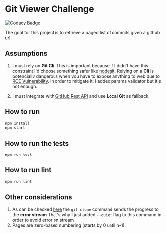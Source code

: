 # Git Viewer Challenge
[![Codacy Badge](https://app.codacy.com/project/badge/Grade/68cf1aec60d24ebab1736b4ca28083e2)](https://www.codacy.com/gh/lucassklp/git-viewer-challenge/dashboard?utm_source=github.com&amp;utm_medium=referral&amp;utm_content=lucassklp/git-viewer-challenge&amp;utm_campaign=Badge_Grade)

The goal for this project is to retrieve a paged list of commits given a github url

## Assumptions
1. I must rely on **Git Cli**. This is important because if I didn't have this constraint I'd choose something safer like [nodegit](https://github.com/nodegit/nodegit). Relying on a **Cli** is potencially dangerous when you have to expose anything to web due to [RCE Vulnerability](https://www.sciencedirect.com/topics/computer-science/remote-code-execution). In order to mitigate it, I added params validator but it's not enough.

2. I must integrate with [GitHub Rest API](https://docs.github.com/en/rest) and use **Local Git** as fallback.

## How to run

```bash
npm install
npm start
```

## How to run the tests
```bash
npm run test
```

## How to run lint
```bash
npm run lint
```

## Other considerations
1. As can be checked [here](https://mirrors.edge.kernel.org/pub/software/scm/git/docs/git-clone.html) the ```git clone``` command sends the progress to the **error stream** That's why I just added ```--quiet``` flag to this command in order to avoid error on stream
2. Pages are zero-based numbering (starts by 0 until n-1).